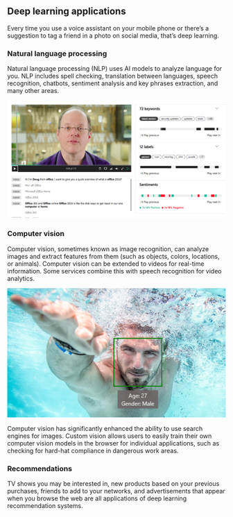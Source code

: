 ## Deep learning applications

Every time you use a voice assistant on your mobile phone or there’s a suggestion to tag a friend in a photo on social media, that’s deep learning.

### Natural language processing

Natural language processing (NLP) uses AI models to analyze language for you. NLP includes spell checking, translation between languages, speech recognition, chatbots, sentiment analysis and key phrases extraction, and many other areas.  

![6.2 NLPExampleVideo](../media/6.2_NLPExampleVideo.png)

### Computer vision

Computer vision, sometimes known as image recognition, can analyze images and extract features from them (such as objects, colors, locations, or animals). Computer vision can be extended to videos for real-time information. Some services combine this with speech recognition for video analytics.

![Man swimming with a bounding box identifying his face a 28 year old male](../media/face-api.png)

Computer vision has significantly enhanced the ability to use search engines for images. Custom vision allows users to easily train their own computer vision models in the browser for individual applications, such as checking for hard-hat compliance in dangerous work areas.

### Recommendations

TV shows you may be interested in, new products based on your previous purchases, friends to add to your networks, and advertisements that appear when you browse the web are all applications of deep learning recommendation systems.
